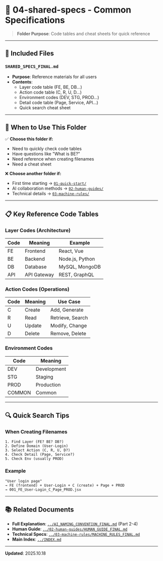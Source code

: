 # 📁 04-shared-specs - Common Specifications

> **Folder Purpose**: Code tables and cheat sheets for quick reference

---

## 📄 Included Files

### `SHARED_SPECS_FINAL.md`
- **Purpose**: Reference materials for all users
- **Contents**:
  - Layer code table (FE, BE, DB...)
  - Action code table (C, R, U, D...)
  - Environment codes (DEV, STG, PROD...)
  - Detail code table (Page, Service, API...)
  - Quick search cheat sheet

---

## 🎯 When to Use This Folder

✅ **Choose this folder if:**
- Need to quickly check code tables
- Have questions like "What is BE?"
- Need reference when creating filenames
- Need a cheat sheet

❌ **Choose another folder if:**
- First time starting → [`01-quick-start/`](../01-quick-start/)
- AI collaboration methods → [`02-human-guides/`](../02-human-guides/)
- Technical details → [`03-machine-rules/`](../03-machine-rules/)

---

## 📋 Key Reference Code Tables

### Layer Codes (Architecture)
| Code | Meaning | Example |
|------|---------|---------|
| FE | Frontend | React, Vue |
| BE | Backend | Node.js, Python |
| DB | Database | MySQL, MongoDB |
| API | API Gateway | REST, GraphQL |

### Action Codes (Operations)
| Code | Meaning | Use Case |
|------|---------|----------|
| C | Create | Add, Generate |
| R | Read | Retrieve, Search |
| U | Update | Modify, Change |
| D | Delete | Remove, Delete |

### Environment Codes
| Code | Meaning |
|------|---------|
| DEV | Development |
| STG | Staging |
| PROD | Production |
| COMMON | Common |

---

## 🔍 Quick Search Tips

### When Creating Filenames
```
1. Find Layer (FE? BE? DB?)
2. Define Domain (User-Login)
3. Select Action (C, R, U, D?)
4. Check Detail (Page, Service?)
5. Check Env (usually PROD)
```

### Example
```
"User login page"
→ FE (frontend) + User-Login + C (create) + Page + PROD
→ 001_FE_User-Login_C_Page_PROD.jsx
```

---

## 📚 Related Documents

- **Full Explanation**: [`../AI_NAMING_CONVENTION_FINAL.md`](../AI_NAMING_CONVENTION_FINAL.md) (Part 2-4)
- **Human Guide**: [`../02-human-guides/HUMAN_GUIDE_FINAL.md`](../02-human-guides/HUMAN_GUIDE_FINAL.md)
- **Technical Specs**: [`../03-machine-rules/MACHINE_RULES_FINAL.md`](../03-machine-rules/MACHINE_RULES_FINAL.md)
- **Main Index**: [`../INDEX.md`](../INDEX.md)

---

**Updated**: 2025.10.18
